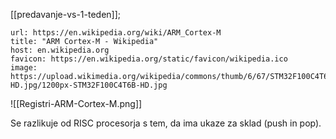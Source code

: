 [[predavanje-vs-1-teden]];

```cardlink
url: https://en.wikipedia.org/wiki/ARM_Cortex-M
title: "ARM Cortex-M - Wikipedia"
host: en.wikipedia.org
favicon: https://en.wikipedia.org/static/favicon/wikipedia.ico
image: https://upload.wikimedia.org/wikipedia/commons/thumb/6/67/STM32F100C4T6B-HD.jpg/1200px-STM32F100C4T6B-HD.jpg
```

![[Registri-ARM-Cortex-M.png]]

Se razlikuje od RISC procesorja s tem, da ima ukaze za sklad (push in pop). 